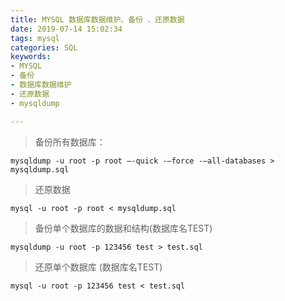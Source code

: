 ```yaml
---
title: MYSQL 数据库数据维护、备份 、还原数据
date: 2019-07-14 15:02:34
tags: mysql
categories: SQL
keywords:
- MYSQL
- 备份
- 数据库数据维护
- 还原数据
- mysqldump

---
```




> 备份所有数据库：

    mysqldump -u root -p root –-quick -–force -–all-databases > mysqldump.sql

> 还原数据

    mysql -u root -p root < mysqldump.sql

> 备份单个数据库的数据和结构(数据库名TEST)

    mysqldump -u root -p 123456 test > test.sql

> 还原单个数据库 (数据库名TEST)

    mysql -u root -p 123456 test < test.sql
